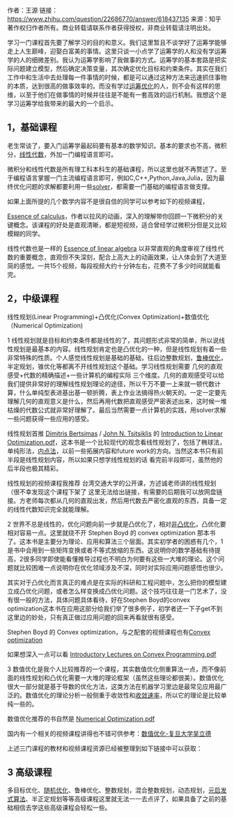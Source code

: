 作者：王源
链接：https://www.zhihu.com/question/22686770/answer/618437135
来源：知乎
著作权归作者所有。商业转载请联系作者获得授权，非商业转载请注明出处。



学习一门课程首先要了解学习的目的和意义。我们这里暂且不谈学好了运筹学能够走上人生巅峰，迎娶白富美的事情。这里只谈一小点学了运筹学的人和没有学运筹学的人的细微差别。我认为运筹学影响了我做事的方式。运筹学的基本套路是把实际问题建立模型，然后确定决策变量，其次确定优化目标和约束条件。其实在我们工作中和生活中去处理每一件事情的时候，都是可以通过这种方法来迅速抓住事物的本质，达到很高的做事效率的。而没有学过[运筹优化](https://www.zhihu.com/search?q=运筹优化&search_source=Entity&hybrid_search_source=Entity&hybrid_search_extra={"sourceType"%3A"answer"%2C"sourceId"%3A618437135})的人，则不会有这样的思维，以至于他们在做事情的时候并往往是不能有一套高效的运行机制。我想这个是学习运筹学给我带来的最大的一个启示。



## **1，基础课程**

老生常谈了，要入门运筹学最起码要有基本的数学知识。基本的要求也不高，微积分，[线性代数](https://www.zhihu.com/search?q=线性代数&search_source=Entity&hybrid_search_source=Entity&hybrid_search_extra={"sourceType"%3A"answer"%2C"sourceId"%3A618437135})，外加一门编程语言即可。

微积分和线性代数是所有理工科本科生的基础课程，所以这里也就不再赘述了。至于编程语言掌握一门主流编程语言即可，例如C,C++,Python,Java,Julia，因为最终优化问题的求解都要利用一些[solver](https://www.zhihu.com/search?q=solver&search_source=Entity&hybrid_search_source=Entity&hybrid_search_extra={"sourceType"%3A"answer"%2C"sourceId"%3A618437135})，都需要一门基础的编程语言做支撑。

如果上面所提的几个数学内容不是很自信的同学可以参考如下的视频课程，

[Essence of calculus](https://link.zhihu.com/?target=https%3A//www.youtube.com/playlist%3Flist%3DPLZHQObOWTQDMsr9K-rj53DwVRMYO3t5Yr)，作者以拉风的动画，深入的理解带你回顾一下微积分的关键概念。该课程的好处是直观清晰，都是短视频，适合曾经学过微积分但是又比较模糊的同学。

线性代数也是一样的 [Essence of linear algebra](https://link.zhihu.com/?target=https%3A//www.youtube.com/playlist%3Flist%3DPLZHQObOWTQDPD3MizzM2xVFitgF8hE_ab) 以非常直观的角度审视了线性代数的重要概念，直观但不失深刻，配合上高大上的动画效果，让人体会到了大道至简的感觉。一共15个视频，每段视频大约十分钟左右，花费不了多少时间就能看完。



## **2，中级课程**

线性规划(Linear Programming)+凸优化(Convex Optimization)+数值优化（Numerical Optimization)

1 线性规划就是目标和约束条件都是线性的了，其问题形式非常的简单，所以说线性规划是最基本的内容。线性规划肯定也是凸优化的一种，但是线性规划有着一些非常特殊的性质。个人感觉线性规划是基础的基础，往后边整数规划，[鲁棒优化](https://www.zhihu.com/search?q=鲁棒优化&search_source=Entity&hybrid_search_source=Entity&hybrid_search_extra={"sourceType"%3A"answer"%2C"sourceId"%3A618437135})，半定规划，锥优化等都离不开线性规划这个基础。学习线性规划需要 几何的直观感受+代数的精确描述+一些计算机的编程实际 三个维度。几何的直观感受可以给我们提供非常好的理解线性规划理论的途径，所以千万不要一上来就一顿代数计算，什么单纯型表进基出基一顿折腾，表上作业法搞得热火朝天的。一定一定要先理解几何的直观意义是什么，然后再用代数把直观感受严密表述出来，这时候一堆枯燥的代数公式就非常好理解了。最后当然需要一点计算机的实践，用solver求解一些问题获得一些应用的感受。

线性规划首推 [Dimitris Bertsimas](https://link.zhihu.com/?target=https%3A//book.douban.com/search/Dimitris%20Bertsimas) / [John N. Tsitsiklis](https://link.zhihu.com/?target=https%3A//book.douban.com/search/John%20N.%20Tsitsiklis) 的 [Introduction to Linear Optimization.pdf](https://link.zhihu.com/?target=https%3A//b-ok.org/book/1263070/ad9008)，这本书是一个比较现代的观念看线性规划了，包括了椭球法，单纯形法，[内点法](https://www.zhihu.com/search?q=内点法&search_source=Entity&hybrid_search_source=Entity&hybrid_search_extra={"sourceType"%3A"answer"%2C"sourceId"%3A618437135})，以前一些拓展内容和future work的方向。当然这本书只有前半段是线性规划内容，所以如果只想学线性规划的话 看完前半段即可，虽然他的后半段也极其精彩。

线性规划的视频课程我推荐 台湾交通大学的公开课，方述诚老师讲的线性规划（很不幸发现这个课程下架了 这里无法给出链接，有需要的后期我可以放网盘链接。方老师每次都从几何的直观出发，然后用代数去严密化直观的东西，具备一定的线性代数知识完全就能理解。



2 世界不总是线性的，优化问题向前一步就是凸优化了，相对[非凸优化](https://www.zhihu.com/search?q=非凸优化&search_source=Entity&hybrid_search_source=Entity&hybrid_search_extra={"sourceType"%3A"answer"%2C"sourceId"%3A618437135})，凸优化要相对容易一点。这里就绕不开 Stephen Boyd 的 convex optimization 那本书了。这本书是主要分为理论、应用和算法三个层面。其实初学者的困惑有几个，1是书中会用到一些矩阵变换或者不等式放缩的东西。这说明你的数学基础有待提高，2很多同学即使能看懂推导过程也不明白为何要有这些一大堆的理论。这个问题就比较困难一点说明你在优化领域涉及不深，同时对实际应用问题感悟也很少。

其实对于凸优化而言真正的难点是在实际的科研和工程问题中，怎么把你的模型建立成凸优化问题，或者怎么样变换成凸优化问题。这个技巧往往是一门艺术了，没有很一般的方法，具体问题具体看待，好在Stephen Boyd的convex optimization这本书在应用这部分给我们举了很多例子，初学者还一下子get不到这里边的妙处，只有真正做过应用问题的回来再看就很有感受。

Stephen Boyd 的 Convex optimization，与之配套的视频课程也有[Convex optimization](https://link.zhihu.com/?target=https%3A//freevideolectures.com/course/2288/convex-optimization-i)

如果想深入一点可以看 [Introductory Lectures on Convex Programming.pdf](https://link.zhihu.com/?target=http%3A//citeseerx.ist.psu.edu/viewdoc/download%3Fdoi%3D10.1.1.693.855%26rep%3Drep1%26type%3Dpdf)



3 数值优化是我个人比较推荐的一个课程，其实数值优化侧重算法一点，而不像前面的线性规划和凸优化需要一大堆的理论框架（虽然这些理论都很美）。数值优化很大一部分就是基于导数的优化方法，这类方法在机器学习里边是最常见应用最广泛的。数值优化的理论分析一般侧重于收敛性和[收敛速率](https://www.zhihu.com/search?q=收敛速率&search_source=Entity&hybrid_search_source=Entity&hybrid_search_extra={"sourceType"%3A"answer"%2C"sourceId"%3A618437135})，所以它的理论是比较单纯一些的。

数值优化推荐的书自然是 [Numerical Optimization.pdf](https://link.zhihu.com/?target=http%3A//www.bioinfo.org.cn/~wangchao/maa/Numerical_Optimization.pdf)

国内有一个相关的视频课程讲得也不错可供参考：[数值优化-复旦大学吴立德](https://link.zhihu.com/?target=https%3A//www.bilibili.com/video/av10289610/)

上述三门课程的教材和视频课程资源已经被整理到如下链接中可以获取：



## **3 高级课程**

多目标优化、[随机优化](https://www.zhihu.com/search?q=随机优化&search_source=Entity&hybrid_search_source=Entity&hybrid_search_extra={"sourceType"%3A"answer"%2C"sourceId"%3A618437135})、鲁棒优化、整数规划，混合整数规划，动态规划，[元启发式算法](https://www.zhihu.com/search?q=元启发式算法&search_source=Entity&hybrid_search_source=Entity&hybrid_search_extra={"sourceType"%3A"answer"%2C"sourceId"%3A618437135})、半正定规划等等高级课程这里就无法一一去点评了，如果具备了之前的基础相信去学这些高级课程会轻松一些。